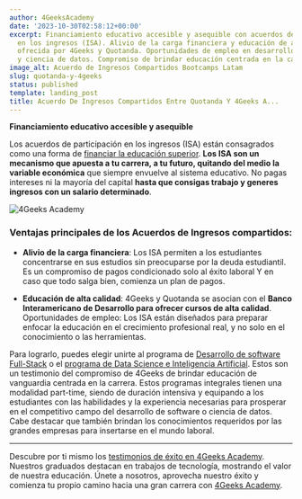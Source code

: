 ```yaml
---
author: 4GeeksAcademy
date: '2023-10-30T02:58:12+00:00'
excerpt: Financiamiento educativo accesible y asequible con acuerdos de participación
  en los ingresos (ISA). Alivio de la carga financiera y educación de alta calidad
  ofrecida por 4Geeks y Quotanda. Oportunidades de empleo en desarrollo de software
  y ciencia de datos. Compromiso de brindar educación centrada en la carrera.
image_alt: Acuerdo de Ingresos Compartidos Bootcamps Latam
slug: quotanda-y-4geeks
status: published
template: landing_post
title: Acuerdo De Ingresos Compartidos Entre Quotanda Y 4Geeks A...
---
```

**Financiamiento educativo accesible y asequible**

Los acuerdos de participación en los ingresos (ISA) están consagrados como una forma de [financiar la educación superior](https://4geeksacademy.com/es/financiacion). 
**Los ISA son un mecanismo que apuesta a tu carrera, a tu futuro, quitando del medio la variable económica** que siempre envuelve al sistema educativo. 
No  pagas intereses ni la mayoría del capital **hasta que consigas trabajo y generes ingresos con un salario determinado**.

![4Geeks Academy](https://storage.googleapis.com/media-breathecode/ea4fd897823186161355bdfce8b2d4f443a1effdc17d84c7b00c14e3de85c5aa)

### Ventajas principales de los Acuerdos de Ingresos compartidos:

- **Alivio de la carga financiera**: Los ISA permiten a los estudiantes concentrarse en sus estudios sin preocuparse por la deuda estudiantil.
Es un compromiso de pagos condicionado solo al éxito laboral Y en caso que todo salga bien, comienza un plan de pagos.

- **Educación de alta calidad**: 4Geeks y  Quotanda se asocian con el **Banco Interamericano de Desarrollo para ofrecer cursos de alta calidad**.
Oportunidades de empleo: Los ISA están diseñados para preparar enfocar la educación en el crecimiento profesional real, y no solo en el conocimiento o las herramientas. 

Para lograrlo, puedes elegir unirte al programa de [Desarrollo de software Full-Stack](https://4geeksacademy.com/es/coding-bootcamps/desarrollador-full-stack) o el [programa de Data Science e Inteligencia Artificial](https://4geeksacademy.com/es/coding-bootcamps/curso-datascience-machine-learning). 
Estos son un testimonio del compromiso de 4Geeks de brindar educación de vanguardia centrada en la carrera. 
Estos programas integrales tienen una modalidad part-time, siendo de duración intensiva y equipando a los estudiantes con las habilidades y la experiencia necesarias para prosperar en el competitivo campo del desarrollo de software o ciencia de datos. 
Cabe destacar que también brindan los conocimientos requeridos por las grandes empresas para insertarse en el mundo laboral.

---
Descubre por ti mismo los [testimonios de éxito en 4Geeks Academy](https://4geeksacademy.com/es/testimonios). Nuestros graduados destacan en trabajos de tecnología, mostrando el valor de nuestra educación. Únete a nosotros, aprovecha nuestro éxito y comienza tu propio camino hacia una gran carrera con [4Geeks Academy](https://4geeksacademy.com/es/inicio).